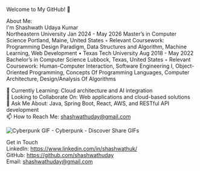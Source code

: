 Welcome to My GitHub! 👋

About Me:\
I'm Shashwath Udaya Kumar\
Northeastern University Jan 2024 - May 2026
Master’s in Computer Science Portland, Maine, United States
◦ Relevant Coursework: Programming Design Paradigm, Data Structures and Algorithm, Machine Learning, Web
Development
• Texas Tech University Aug 2018 - May 2022
Bachelor’s in Computer Science Lubbock, Texas, United States
◦ Relevant Coursework: Human-Computer Interaction, Software Engineering I, Object-Oriented Programming,
Concepts Of Programming Languages, Computer Architecture, Design/Analysis Of Algorithms

🌱 Currently Learning: Cloud architecture and AI integration\
👯 Looking to Collaborate On: Web applications and cloud-based solutions\
💬 Ask Me About: Java, Spring Boot, React, AWS, and RESTful API development\
📫 How to Reach Me: shashwathuday@gmail.com 

![Cyberpunk GIF - Cyberpunk - Discover   Share GIFs](https://github.com/user-attachments/assets/a0119f26-fd76-473e-9804-18959fe7b58f)

Get in Touch\
LinkedIn: https://www.linkedin.com/in/shashwathuk/ \
GitHub: https://github.com/shashwathuday \
Email: shashwathuday@gmail.com
